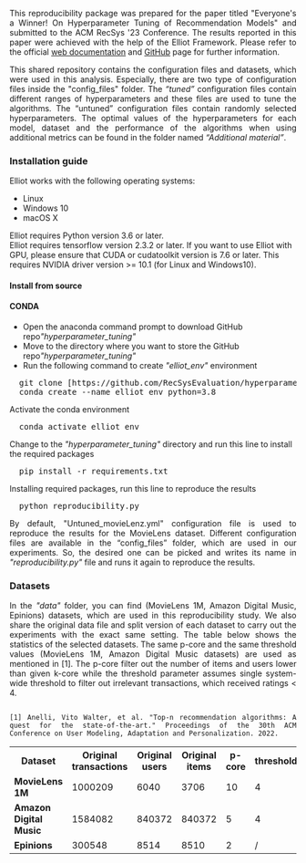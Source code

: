 <p align="justify">This reproducibility package was prepared for the paper titled "Everyone's a Winner! On Hyperparameter Tuning of Recommendation Models" and submitted to the ACM RecSys '23 Conference. The results reported in this paper were achieved with the help of the Elliot Framework. Please refer to the official <a href="https://elliot.readthedocs.io/en/latest/guide/introduction.html">web documentation</a> and <a href="https://github.com/sisinflab/elliot">GitHub</a> page for further information.</p> 

<p align="justify">This shared repository contains the configuration files and datasets, which were used in this analysis. Especially, there are two type of configuration files inside the "config_files" folder. The <em>“tuned”</em> configuration files contain different ranges of hyperparameters and these files are used to tune the algorithms. The “untuned” configuration files contain randomly selected hyperparameters. The optimal values of the hyperparameters for each model, dataset and the performance of the algorithms when using additional metrics can be found in the folder named <em>“Additional material”</em>.</p>

<h3>Installation guide</h3>
<p>Elliot works with the following operating systems:</p>
<ul>
  <li>Linux</li>
  <li>Windows 10</li>
  <li>macOS X</li>
</ul> 
<p>Elliot requires Python version 3.6 or later.
<br>
Elliot requires tensorflow version 2.3.2 or later. If you want to use Elliot with GPU, please ensure that CUDA or cudatoolkit version is 7.6 or later. This requires NVIDIA driver version >= 10.1 (for Linux and Windows10).</p>
<h4>Install from source</h4>
<h4>CONDA</h4>


<p>
<ul>
  <li>Open the anaconda command prompt to download GitHub repo<em>"hyperparameter_tuning"</em></li>
  <li>Move to the directory where you want to store the GitHub repo<em>"hyperparameter_tuning"
</em></li>
  <li>Run the following command to create <em>"elliot_env"</em> environment</li>
</ul> 
</p>
<pre>
  git clone [https://github.com/RecSysEvaluation/hyperparameter_tuning.git](https://github.com/Faisalse/RecSys2023_hyperparameter_tuning.git)
  conda create --name elliot_env python=3.8
</pre>

<p>Activate the conda environment</p>
<pre>
  conda activate elliot_env
</pre>

<p>Change to the <em>"hyperparameter_tuning"</em> directory and run this line to install the required packages</p>
<pre>
  pip install -r requirements.txt
</pre>

<p>Installing required packages, run this line to reproduce the results
<pre>
  python reproducibility.py
</pre>

<p align="justify">By default, "Untuned_movieLenz.yml" configuration file is used to reproduce the results for the MovieLens dataset. Different configuration files are available in the “config_files” folder, which are used in our experiments. So, the desired one can be picked and writes its name in <em>"reproducibility.py"</em> file and runs it again to reproduce the results.

<h3>Datasets</h3>
<p align="justify">In the <em>"data"</em> folder, you can find (MovieLens 1M, Amazon Digital Music, Epinions) datasets, which are used in this reproducibility study. We also share the original data file and split version of each dataset to carry out the experiments with the exact same setting. The table below shows the statistics of the selected datasets. The same p-core and the same threshold values (MovieLens 1M, Amazon Digital Music datasets) are used as mentioned in [1]. The p-core filter out the number of items and users lower than given k-core while the threshold parameter assumes single system-wide threshold to filter out irrelevant transactions, which received ratings < 4. </p>

<p align="justify">
<code>
[1] Anelli, Vito Walter, et al. "Top-n recommendation algorithms: A quest for the state-of-the-art." Proceedings of the 30th ACM Conference on User Modeling, Adaptation and Personalization. 2022.
</code></p>

<table style="width:100%">
  <tr style="text-align: center">
    <th >Dataset</th>
    <th>Original transactions</th>
    <th>Original users</th>
    <th>Original items	</th>
    <th>p-core</th>
    <th>threshold</th>
  </tr>
  <tr>
    <td><b>MovieLens 1M</b>	</td>
    <td>1000209</td>
    <td>6040</td>
    <td>3706</td>
    <td>10</td>
    <td>4</td>
  </tr>
  <tr>
    <td><b>Amazon Digital Music</b></td>
    <td>1584082</td>
    <td>840372</td>
    <td>840372</td>
    <td>5</td>
    <td>4</td>
  </tr>
  <tr>
    <td><b>Epinions</b></td>
    <td>300548</td>
    <td>8514</td>
    <td>8510</td>
    <td>2</td>
    <td>/</td>
  </tr>
</table>
